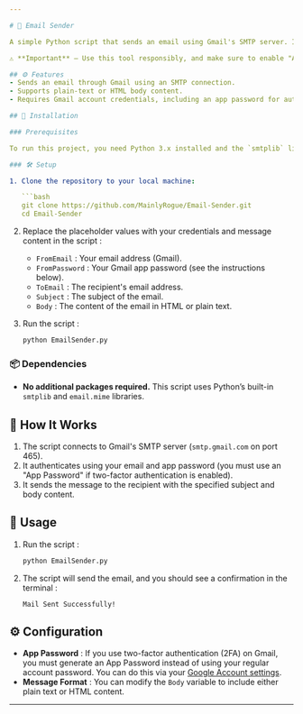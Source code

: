 ```yaml
---

# 📧 Email Sender

A simple Python script that sends an email using Gmail's SMTP server. It allows you to send plain-text or HTML emails.

⚠️ **Important** – Use this tool responsibly, and make sure to enable "App Passwords" if you're using Gmail with 2FA.

## ⚙️ Features
- Sends an email through Gmail using an SMTP connection.
- Supports plain-text or HTML body content.
- Requires Gmail account credentials, including an app password for authentication.

## 🚀 Installation

### Prerequisites

To run this project, you need Python 3.x installed and the `smtplib` library, which is part of the Python standard library.

### 🛠️ Setup

1. Clone the repository to your local machine:

   ```bash
   git clone https://github.com/MainlyRogue/Email-Sender.git
   cd Email-Sender
   ```

2. Replace the placeholder values with your credentials and message content in the script :
   - `FromEmail` : Your email address (Gmail).
   - `FromPassword` : Your Gmail app password (see the instructions below).
   - `ToEmail` : The recipient's email address.
   - `Subject` : The subject of the email.
   - `Body` : The content of the email in HTML or plain text.

3. Run the script :

   ```bash
   python EmailSender.py
   ```

### 📦 Dependencies

- **No additional packages required.** This script uses Python’s built-in `smtplib` and `email.mime` libraries.

## 🛑 How It Works

1. The script connects to Gmail's SMTP server (`smtp.gmail.com` on port 465).
2. It authenticates using your email and app password (you must use an "App Password" if two-factor authentication is enabled).
3. It sends the message to the recipient with the specified subject and body content.

## 📝 Usage

1. Run the script :

   ```bash
   python EmailSender.py
   ```

2. The script will send the email, and you should see a confirmation in the terminal :
   
   ```text
   Mail Sent Successfully!
   ```

## ⚙️ Configuration

- **App Password** : If you use two-factor authentication (2FA) on Gmail, you must generate an App Password instead of using your regular account password. You can do this via your [Google Account settings](https://myaccount.google.com/security).
- **Message Format** : You can modify the `Body` variable to include either plain text or HTML content.

---
```

